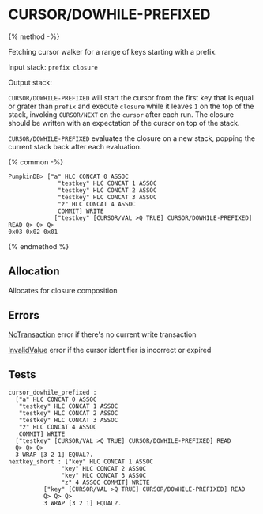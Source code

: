 # CURSOR/DOWHILE-PREFIXED

{% method -%}

Fetching cursor walker for a range of keys starting with a prefix.

Input stack: `prefix closure`

Output stack:

`CURSOR/DOWHILE-PREFIXED` will start the cursor from the first key that is
equal or grater than `prefix` and execute `closure` while it leaves `1` on the
top of the stack, invoking `CURSOR/NEXT` on the `cursor` after each run. The closure
should be written with an expectation of the cursor on top of the stack.

`CURSOR/DOWHILE-PREFIXED` evaluates the closure on a new stack, popping the
current stack back after each evaluation.

{% common -%}

```
PumpkinDB> ["a" HLC CONCAT 0 ASSOC
              "testkey" HLC CONCAT 1 ASSOC
              "testkey" HLC CONCAT 2 ASSOC
              "testkey" HLC CONCAT 3 ASSOC
              "z" HLC CONCAT 4 ASSOC
              COMMIT] WRITE
             ["testkey" [CURSOR/VAL >Q TRUE] CURSOR/DOWHILE-PREFIXED] READ Q> Q> Q>
0x03 0x02 0x01
```

{% endmethod %}

## Allocation

Allocates for closure composition

## Errors

[NoTransaction](../errors/NoValue.md) error if there's no current write transaction

[InvalidValue](../errors/InvalidValue.md) error if the cursor identifier is incorrect or expired

## Tests

```test
cursor_dowhile_prefixed :
  ["a" HLC CONCAT 0 ASSOC
   "testkey" HLC CONCAT 1 ASSOC
   "testkey" HLC CONCAT 2 ASSOC
   "testkey" HLC CONCAT 3 ASSOC
   "z" HLC CONCAT 4 ASSOC
   COMMIT] WRITE
  ["testkey" [CURSOR/VAL >Q TRUE] CURSOR/DOWHILE-PREFIXED] READ
  Q> Q> Q>
  3 WRAP [3 2 1] EQUAL?.
nextkey_short : ["key" HLC CONCAT 1 ASSOC
               "key" HLC CONCAT 2 ASSOC
               "key" HLC CONCAT 3 ASSOC
               "z" 4 ASSOC COMMIT] WRITE
          ["key" [CURSOR/VAL >Q TRUE] CURSOR/DOWHILE-PREFIXED] READ
          Q> Q> Q>
          3 WRAP [3 2 1] EQUAL?.
```
